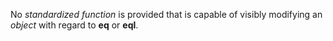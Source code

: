  



No *standardized function* is provided that is capable of visibly modifying an *object* with regard to **eq** or **eql**. 



